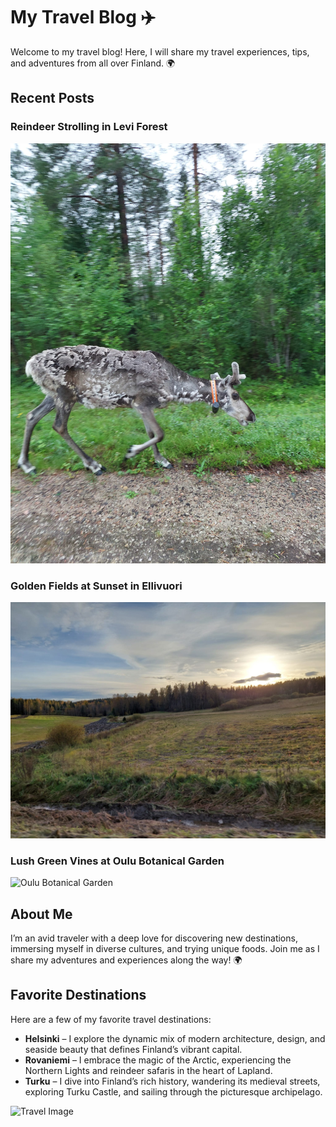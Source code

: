 
# My Travel Blog ✈️

Welcome to my travel blog! Here, I will share my travel experiences, tips, and adventures from all over Finland. 🌍

## Recent Posts

### Reindeer Strolling in Levi Forest  
![Levi](./Reindeer.jpg)

### Golden Fields at Sunset in Ellivuori  
![Ellivuori](./Ellivuori-Farm.jpg)

### Lush Green Vines at Oulu Botanical Garden  
![Oulu Botanical Garden](./Oulu-Botanical-Garden.jpg)

## About Me

I’m an avid traveler with a deep love for discovering new destinations, immersing myself in diverse cultures, and trying unique foods. Join me as I share my adventures and experiences along the way! 🌍

## Favorite Destinations

Here are a few of my favorite travel destinations:
- **Helsinki** – I explore the dynamic mix of modern architecture, design, and seaside beauty that defines Finland’s vibrant capital.
- **Rovaniemi** – I embrace the magic of the Arctic, experiencing the Northern Lights and reindeer safaris in the heart of Lapland.
- **Turku** – I dive into Finland’s rich history, wandering its medieval streets, exploring Turku Castle, and sailing through the picturesque archipelago.

![Travel Image](./Travel-Blog.jpg)
